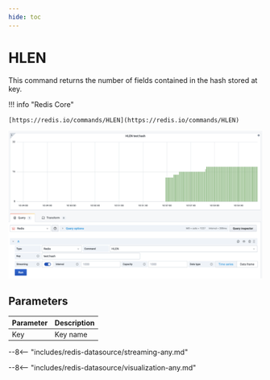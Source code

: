 ```yaml
---
hide: toc
---
```


# HLEN

This command returns the number of fields contained in the hash stored at key.

!!! info "Redis Core"

    [https://redis.io/commands/HLEN](https://redis.io/commands/HLEN)

![HLEN](../../images/redis-datasource/commands/hlen.png)

## Parameters

| Parameter | Description |
| --------- | ----------- |
| Key       | Key name    |

--8<-- "includes/redis-datasource/streaming-any.md"

--8<-- "includes/redis-datasource/visualization-any.md"
